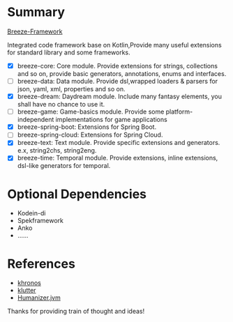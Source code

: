 # Summary

[Breeze-Framework](https://github.com/DragonKnightOfBreeze/Breeze-Framework)

Integrated code framework base on Kotlin,Provide many useful extensions for standard library and some frameworks.

* [x] breeze-core: Core module. Provide extensions for strings, collections and so on, provide basic generators, annotations, enums and interfaces. 
* [ ] breeze-data: Data module. Provide dsl,wrapped loaders & parsers for json, yaml, xml, properties and so on.  
* [x] breeze-dream: Daydream module. Include many fantasy elements, you shall have no chance to use it. 
* [ ] breeze-game: Game-basics module. Provide some platform-independent implementations for game applications
* [x] breeze-spring-boot: Extensions for Spring Boot.
* [ ] breeze-spring-cloud: Extensions for Spring Cloud.
* [x] breeze-text: Text module. Provide specific extensions and generators. e.x, string2chs, string2eng.
* [x] breeze-time: Temporal module. Provide extensions, inline extensions, dsl-like generators for temporal.

# Optional Dependencies

* Kodein-di
* Spekframework
* Anko
* ……

# References

* [khronos](https://github.com/hotchemi/khronos)
* [klutter](https://github.com/kohesive/klutter)
* [Humanizer.jvm](https://github.com/MehdiK/Humanizer.jvm)

Thanks for providing train of thought and ideas!
